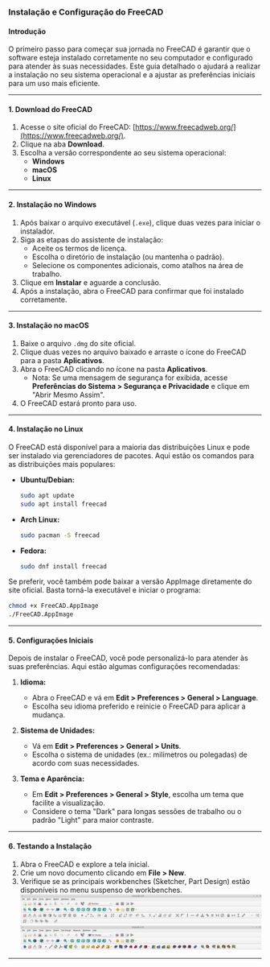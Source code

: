 ### **Instalação e Configuração do FreeCAD**

#### **Introdução**

O primeiro passo para começar sua jornada no FreeCAD é garantir que o software esteja instalado corretamente no seu computador e configurado para atender às suas necessidades. Este guia detalhado o ajudará a realizar a instalação no seu sistema operacional e a ajustar as preferências iniciais para um uso mais eficiente.

---

#### **1. Download do FreeCAD**

1. Acesse o site oficial do FreeCAD: [https://www.freecadweb.org/](https://www.freecadweb.org/).
2. Clique na aba **Download**.
3. Escolha a versão correspondente ao seu sistema operacional:
   - **Windows**
   - **macOS**
   - **Linux**

---

#### **2. Instalação no Windows**

1. Após baixar o arquivo executável (`.exe`), clique duas vezes para iniciar o instalador.
2. Siga as etapas do assistente de instalação:
   - Aceite os termos de licença.
   - Escolha o diretório de instalação (ou mantenha o padrão).
   - Selecione os componentes adicionais, como atalhos na área de trabalho.
3. Clique em **Instalar** e aguarde a conclusão.
4. Após a instalação, abra o FreeCAD para confirmar que foi instalado corretamente.

---

#### **3. Instalação no macOS**

1. Baixe o arquivo `.dmg` do site oficial.
2. Clique duas vezes no arquivo baixado e arraste o ícone do FreeCAD para a pasta **Aplicativos**.
3. Abra o FreeCAD clicando no ícone na pasta **Aplicativos**.
   - Nota: Se uma mensagem de segurança for exibida, acesse **Preferências do Sistema > Segurança e Privacidade** e clique em "Abrir Mesmo Assim".
4. O FreeCAD estará pronto para uso.

---

#### **4. Instalação no Linux**

O FreeCAD está disponível para a maioria das distribuições Linux e pode ser instalado via gerenciadores de pacotes. Aqui estão os comandos para as distribuições mais populares:

- **Ubuntu/Debian:**
  ```bash
  sudo apt update
  sudo apt install freecad
  ```

- **Arch Linux:**
  ```bash
  sudo pacman -S freecad
  ```

- **Fedora:**
  ```bash
  sudo dnf install freecad
  ```

Se preferir, você também pode baixar a versão AppImage diretamente do site oficial. Basta torná-la executável e iniciar o programa:

```bash
chmod +x FreeCAD.AppImage
./FreeCAD.AppImage
```

---

#### **5. Configurações Iniciais**

Depois de instalar o FreeCAD, você pode personalizá-lo para atender às suas preferências. Aqui estão algumas configurações recomendadas:

1. **Idioma:**
   - Abra o FreeCAD e vá em **Edit > Preferences > General > Language**.
   - Escolha seu idioma preferido e reinicie o FreeCAD para aplicar a mudança.

2. **Sistema de Unidades:**
   - Vá em **Edit > Preferences > General > Units**.
   - Escolha o sistema de unidades (ex.: milímetros ou polegadas) de acordo com suas necessidades.

3. **Tema e Aparência:**
   - Em **Edit > Preferences > General > Style**, escolha um tema que facilite a visualização.
   - Considere o tema "Dark" para longas sessões de trabalho ou o padrão "Light" para maior contraste.

---

#### **6. Testando a Instalação**

1. Abra o FreeCAD e explore a tela inicial.
2. Crie um novo documento clicando em **File > New**.
3. Verifique se as principais workbenches (Sketcher, Part Design) estão disponíveis no menu suspenso de workbenches.<br>
![](./assets/images/workbenches_Sketcher.png)<br>
![](./assets/images/workbenches_Part_Design.png)
---

